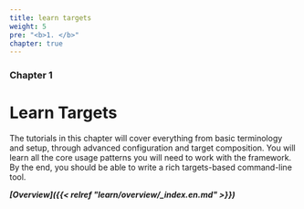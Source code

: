 ```yaml
---
title: learn targets
weight: 5
pre: "<b>1. </b>"
chapter: true
---
```


### Chapter 1

# Learn Targets

[//]: <> ({{% notice info %}})
[//]: <> (This documentation is still a work-in-progress. Currently, there should be enough here to get you up and running, but some of the documentation for more advanced functionality has not yet been published.)
[//]: <> ({{% /notice %}})

The tutorials in this chapter will cover everything from basic terminology and setup, through advanced configuration and target composition. You will learn all the core usage patterns you will need to work with the framework. By the end, you should be able to write a rich targets-based command-line tool.

_**[Overview]({{< relref "learn/overview/_index.en.md" >}})**_

